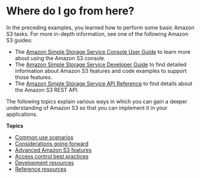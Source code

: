 # Where do I go from here?<a name="ImplementingS3"></a>

In the preceding examples, you learned how to perform some basic Amazon S3 tasks\. For more in\-depth information, see one of the following Amazon S3 guides:
+ The [Amazon Simple Storage Service Console User Guide](https://docs.aws.amazon.com/AmazonS3/latest/user-guide/) to learn more about using the Amazon S3 console\.
+ The [Amazon Simple Storage Service Developer Guide](https://docs.aws.amazon.com/AmazonS3/latest/dev/) to find detailed information about Amazon S3 features and code examples to support those features\.
+ The [Amazon Simple Storage Service API Reference](https://docs.aws.amazon.com/AmazonS3/latest/API/) to find details about the Amazon S3 REST API\.

The following topics explain various ways in which you can gain a deeper understanding of Amazon S3 so that you can implement it in your applications\.

**Topics**
+ [Common use scenarios](S3-gsg-CommonUseScenarios.md)
+ [Considerations going forward](s3-gsg-ConsiderationsGoingForward.md)
+ [Advanced Amazon S3 features](S3-gsg-AdvancedAmazonS3Features.md)
+ [Access control best practices](access-control-best-practices.md)
+ [Development resources](S3-gsg-DevelopmentResources.md)
+ [Reference resources](S3-gsg-ReferenceResources.md)